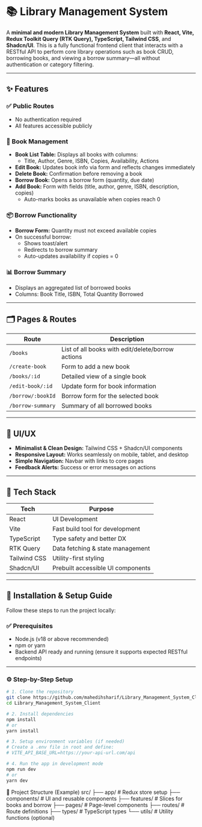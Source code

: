 # 📚 Library Management System

A **minimal and modern Library Management System** built with **React, Vite, Redux Toolkit Query (RTK Query), TypeScript, Tailwind CSS**, and **Shadcn/UI**. This is a fully functional frontend client that interacts with a RESTful API to perform core library operations such as book CRUD, borrowing books, and viewing a borrow summary—all without authentication or category filtering.

---

## ✨ Features

### ✅ Public Routes

- No authentication required
- All features accessible publicly

### 📘 Book Management

- **Book List Table:** Displays all books with columns:
  - Title, Author, Genre, ISBN, Copies, Availability, Actions
- **Edit Book:** Updates book info via form and reflects changes immediately
- **Delete Book:** Confirmation before removing a book
- **Borrow Book:** Opens a borrow form (quantity, due date)
- **Add Book:** Form with fields (title, author, genre, ISBN, description, copies)
  - Auto-marks books as unavailable when copies reach 0

### 📦 Borrow Functionality

- **Borrow Form:** Quantity must not exceed available copies
- On successful borrow:
  - Shows toast/alert
  - Redirects to borrow summary
  - Auto-updates availability if copies = 0

### 📊 Borrow Summary

- Displays an aggregated list of borrowed books
- Columns: Book Title, ISBN, Total Quantity Borrowed

---

## 🗂️ Pages & Routes

| Route             | Description                                       |
| ----------------- | ------------------------------------------------- |
| `/books`          | List of all books with edit/delete/borrow actions |
| `/create-book`    | Form to add a new book                            |
| `/books/:id`      | Detailed view of a single book                    |
| `/edit-book/:id`  | Update form for book information                  |
| `/borrow/:bookId` | Borrow form for the selected book                 |
| `/borrow-summary` | Summary of all borrowed books                     |

---

## 🧩 UI/UX

- **Minimalist & Clean Design:** Tailwind CSS + Shadcn/UI components
- **Responsive Layout:** Works seamlessly on mobile, tablet, and desktop
- **Simple Navigation:** Navbar with links to core pages
- **Feedback Alerts:** Success or error messages on actions

---

## 🧪 Tech Stack

| Tech         | Purpose                           |
| ------------ | --------------------------------- |
| React        | UI Development                    |
| Vite         | Fast build tool for development   |
| TypeScript   | Type safety and better DX         |
| RTK Query    | Data fetching & state management  |
| Tailwind CSS | Utility-first styling             |
| Shadcn/UI    | Prebuilt accessible UI components |

---

## 🚀 Installation & Setup Guide

Follow these steps to run the project locally:

### ✅ Prerequisites

- Node.js (v18 or above recommended)
- npm or yarn
- Backend API ready and running (ensure it supports expected RESTful endpoints)

---

### ⚙️ Step-by-Step Setup

```bash
# 1. Clone the repository
git clone https://github.com/mahedihsharif/Library_Management_System_Client.git
cd Library_Management_System_Client

# 2. Install dependencies
npm install
# or
yarn install

# 3. Setup environment variables (if needed)
# Create a .env file in root and define:
# VITE_API_BASE_URL=https://your-api-url.com/api

# 4. Run the app in development mode
npm run dev
# or
yarn dev
```

📁 Project Structure (Example)
src/
├── app/ # Redux store setup
├── components/ # UI and reusable components
├── features/ # Slices for books and borrow
├── pages/ # Page-level components
├── routes/ # Route definitions
├── types/ # TypeScript types
└── utils/ # Utility functions (optional)
